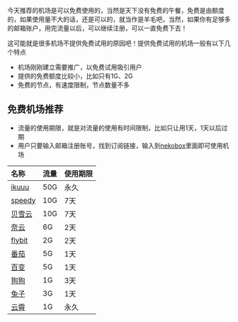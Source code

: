 今天推荐的机场是可以免费使用的，当然是天下没有免费的午餐，免费是由额度的，如果使用量不大的话，还是可以的，就当作是羊毛吧，当然，如果你有足够多的邮箱账户，用完流量以后，可以继续注册，可以一直免费下去！

这可能就是很多机场不提供免费试用的原因吧！提供免费试用的机场一般有以下几个特点
* 机场刚刚建立需要推广，以免费试用吸引用户
* 提供的免费额度比较小，比如只有1G、2G
* 免费的节点，有速度限制，节点数量不多

## 免费机场推荐
* 流量的使用期限，就是对流量的使用有时间限制，比如只让用1天，1天以后过期
* 用户只要输入邮箱注册账号，找到订阅链接，输入到[nekobox](https://nekobox.info)里面即可使用机场


| 名称 | 流量 | 使用期限 |
| :--- | :--- | :--- |
| [ikuuu](https://ikuuu.de/auth/register?code=IdlE) | 50G | 永久 |
| [speedy](https://cloud.speedypro.xyz/#/register?code=RTSPWuvE) | 10G | 7天 |
| [贝雪云](https://besnow.me/index.php#/register?code=3K6CuYQG) | 10G | 7天 |
| [奈云](https://www.v2ny.me?path=register&code=05XjPGu5) | 6G | 2天 |
| [flybit](https://flybit.vip/#/register?code=KJiq4vYM) | 2G | 2天 |
| [番茄](https://fqhy.xyz/auth/register?code=7dfO) | 5G | 1天 |
| [百变](https://bbxy.xn--cesw6hd3s99f.com/auth/register?code=uscB) | 5G | 1天 |
| [狗狗](https://inv.dginv.click/#/register?code=stiz6oME) | 1G | 3天 |
| [兔子](https://xn--aahqobiuz947-1s0y.xn--54qt46au9eooa.com/index.php#/register?code=8m21XQdd) | 3G | 1天 |
| [云霄](https://cpdd.one/?r=106143) | 1G | 永久 |



